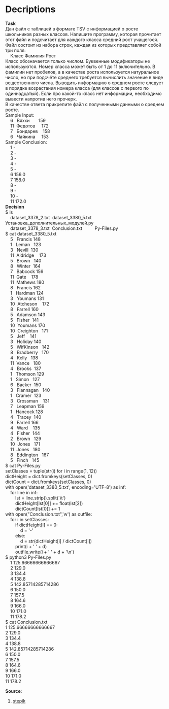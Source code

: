 # Decriptions

<p><strong>Task</strong><br />Дан файл с таблицей в формате TSV с информацией о росте школьников разных классов. Напишите программу, которая прочитает этот файл и подсчитает для каждого класса средний рост учащегося.<br />Файл состоит из набора строк, каждая из которых представляет собой три поля:<br />&nbsp;&nbsp;&nbsp; Класс Фамилия Рост<br />Класс обозначается только числом. Буквенные модификаторы не используются. Номер класса может быть от 1 до 11 включительно. В фамилии нет пробелов, а в качестве роста используется натуральное число, но при подсчёте среднего требуется вычислить значение в виде вещественного числа. Выводить информацию о среднем росте следует в порядке возрастания номера класса (для классов с первого по одиннадцатый). Если про какой-то класс нет информации, необходимо вывести напротив него прочерк.<br />В качестве ответа прикрепите файл с полученными данными о среднем росте.<br />Sample Input:<br />&nbsp;&nbsp;&nbsp; 6&nbsp;&nbsp; Вяххи&nbsp;&nbsp;&nbsp;&nbsp;&nbsp;&nbsp; 159<br />&nbsp;&nbsp;&nbsp; 11&nbsp; Федотов&nbsp;&nbsp;&nbsp;&nbsp; 172<br />&nbsp;&nbsp;&nbsp; 7&nbsp;&nbsp; Бондарев&nbsp;&nbsp;&nbsp; 158<br />&nbsp;&nbsp;&nbsp; 6&nbsp;&nbsp; Чайкина&nbsp;&nbsp;&nbsp;&nbsp; 153<br />Sample Сonclusion:<br />&nbsp;&nbsp;&nbsp; 1 -<br />&nbsp;&nbsp;&nbsp; 2 -<br />&nbsp;&nbsp;&nbsp; 3 -<br />&nbsp;&nbsp;&nbsp; 4 -<br />&nbsp;&nbsp;&nbsp; 5 -<br />&nbsp;&nbsp;&nbsp; 6 156.0<br />&nbsp;&nbsp;&nbsp; 7 158.0<br />&nbsp;&nbsp;&nbsp; 8 -<br />&nbsp;&nbsp;&nbsp; 9 -<br />&nbsp;&nbsp;&nbsp; 10 -<br />&nbsp;&nbsp;&nbsp; 11 172.0<br /><strong>Decision</strong><br />$ ls<br />&nbsp;&nbsp;&nbsp; dataset_3378_2.txt&nbsp; dataset_3380_5.txt&nbsp; Установка_дополнительных_модулей.py<br />&nbsp;&nbsp;&nbsp; dataset_3378_3.txt&nbsp; Сonclusion.txt&nbsp;&nbsp;&nbsp;&nbsp;&nbsp;&nbsp;&nbsp;&nbsp;&nbsp; Py-Files.py<br />$ cat dataset_3380_5.txt <br />&nbsp;&nbsp;&nbsp; 5&nbsp;&nbsp; Francis 148<br />&nbsp;&nbsp;&nbsp; 1&nbsp;&nbsp; Leman&nbsp;&nbsp; 123<br />&nbsp;&nbsp;&nbsp; 3&nbsp;&nbsp; Nevill&nbsp; 130<br />&nbsp;&nbsp;&nbsp; 11&nbsp; Aldridge&nbsp;&nbsp;&nbsp; 173<br />&nbsp;&nbsp;&nbsp; 5&nbsp;&nbsp; Brown&nbsp;&nbsp; 140<br />&nbsp;&nbsp;&nbsp; 8&nbsp;&nbsp; Winter&nbsp; 164<br />&nbsp;&nbsp;&nbsp; 7&nbsp;&nbsp; Babcock 156<br />&nbsp;&nbsp;&nbsp; 11&nbsp; Gate&nbsp;&nbsp;&nbsp; 178<br />&nbsp;&nbsp;&nbsp; 11&nbsp; Mathews 180<br />&nbsp;&nbsp;&nbsp; 8&nbsp;&nbsp; Francis 162<br />&nbsp;&nbsp;&nbsp; 1&nbsp;&nbsp; Hardman 124<br />&nbsp;&nbsp;&nbsp; 3&nbsp;&nbsp; Youmans 131<br />&nbsp;&nbsp;&nbsp; 10&nbsp; Atcheson&nbsp;&nbsp;&nbsp; 172<br />&nbsp;&nbsp;&nbsp; 8&nbsp;&nbsp; Farrell 160<br />&nbsp;&nbsp;&nbsp; 5&nbsp;&nbsp; Adamson 143<br />&nbsp;&nbsp;&nbsp; 5&nbsp;&nbsp; Fisher&nbsp; 141<br />&nbsp;&nbsp;&nbsp; 10&nbsp; Youmans 170<br />&nbsp;&nbsp;&nbsp; 10&nbsp; Creighton&nbsp;&nbsp; 171<br />&nbsp;&nbsp;&nbsp; 5&nbsp;&nbsp; Jeff&nbsp;&nbsp;&nbsp; 141<br />&nbsp;&nbsp;&nbsp; 3&nbsp;&nbsp; Holiday 140<br />&nbsp;&nbsp;&nbsp; 5&nbsp;&nbsp; WifKinson&nbsp;&nbsp; 142<br />&nbsp;&nbsp;&nbsp; 8&nbsp;&nbsp; Bradberry&nbsp;&nbsp; 170<br />&nbsp;&nbsp;&nbsp; 4&nbsp;&nbsp; Kelly&nbsp;&nbsp; 138<br />&nbsp;&nbsp;&nbsp; 11&nbsp; Vance&nbsp;&nbsp; 180<br />&nbsp;&nbsp;&nbsp; 4&nbsp;&nbsp; Brooks&nbsp; 137<br />&nbsp;&nbsp;&nbsp; 1&nbsp;&nbsp; Thomson 129<br />&nbsp;&nbsp;&nbsp; 1&nbsp;&nbsp; Simon&nbsp;&nbsp; 127<br />&nbsp;&nbsp;&nbsp; 6&nbsp;&nbsp; Backer&nbsp; 150<br />&nbsp;&nbsp;&nbsp; 3&nbsp;&nbsp; Flannagan&nbsp;&nbsp; 140<br />&nbsp;&nbsp;&nbsp; 1&nbsp;&nbsp; Cramer&nbsp; 123<br />&nbsp;&nbsp;&nbsp; 3&nbsp;&nbsp; Crossman&nbsp;&nbsp;&nbsp; 131<br />&nbsp;&nbsp;&nbsp; 7&nbsp;&nbsp; Leapman 159<br />&nbsp;&nbsp;&nbsp; 1&nbsp;&nbsp; Hancock 128<br />&nbsp;&nbsp;&nbsp; 4&nbsp;&nbsp; Tracey&nbsp; 140<br />&nbsp;&nbsp;&nbsp; 9&nbsp;&nbsp; Farrell 166<br />&nbsp;&nbsp;&nbsp; 4&nbsp;&nbsp; Ward&nbsp;&nbsp;&nbsp; 135<br />&nbsp;&nbsp;&nbsp; 4&nbsp;&nbsp; Fisher&nbsp; 144<br />&nbsp;&nbsp;&nbsp; 2&nbsp;&nbsp; Brown&nbsp;&nbsp; 129<br />&nbsp;&nbsp;&nbsp; 10&nbsp; Jones&nbsp;&nbsp; 171<br />&nbsp;&nbsp;&nbsp; 11&nbsp; Jones&nbsp;&nbsp; 180<br />&nbsp;&nbsp;&nbsp; 8&nbsp;&nbsp; Eddington&nbsp;&nbsp; 167<br />&nbsp;&nbsp;&nbsp; 5&nbsp;&nbsp; Finch&nbsp;&nbsp; 145<br />$ cat Py-Files.py<br />setClasses = tuple(str(i) for i in range(1, 12))<br />dictHeight = dict.fromkeys(setClasses, 0)<br />dictCount = dict.fromkeys(setClasses, 0)<br />with open('dataset_3380_5.txt', encoding='UTF-8') as inf:<br />&nbsp;&nbsp;&nbsp; for line in inf:<br />&nbsp;&nbsp;&nbsp;&nbsp;&nbsp;&nbsp;&nbsp; lst = line.strip().split('\t')<br />&nbsp;&nbsp;&nbsp;&nbsp;&nbsp;&nbsp;&nbsp; dictHeight[lst[0]] += float(lst[2])<br />&nbsp;&nbsp;&nbsp;&nbsp;&nbsp;&nbsp;&nbsp; dictCount[lst[0]] += 1<br />with open("Сonclusion.txt",'w') as outfile:<br />&nbsp;&nbsp;&nbsp; for i in setClasses:<br />&nbsp;&nbsp;&nbsp;&nbsp;&nbsp;&nbsp;&nbsp; if dictHeight[i] == 0:<br />&nbsp;&nbsp;&nbsp;&nbsp;&nbsp;&nbsp;&nbsp;&nbsp;&nbsp;&nbsp;&nbsp; d = '-'<br />&nbsp;&nbsp;&nbsp;&nbsp;&nbsp;&nbsp;&nbsp; else:<br />&nbsp;&nbsp;&nbsp;&nbsp;&nbsp;&nbsp;&nbsp;&nbsp;&nbsp;&nbsp;&nbsp; d = str(dictHeight[i] / dictCount[i])<br />&nbsp;&nbsp;&nbsp;&nbsp;&nbsp;&nbsp;&nbsp; print(i + ' ' + d)<br />&nbsp;&nbsp;&nbsp;&nbsp;&nbsp;&nbsp;&nbsp; outfile.write(i + ' ' + d + '\n')<br />$ python3 Py-Files.py<br />&nbsp;&nbsp;&nbsp; 1 125.66666666666667<br />&nbsp;&nbsp;&nbsp; 2 129.0<br />&nbsp;&nbsp;&nbsp; 3 134.4<br />&nbsp;&nbsp;&nbsp; 4 138.8<br />&nbsp;&nbsp;&nbsp; 5 142.85714285714286<br />&nbsp;&nbsp;&nbsp; 6 150.0<br />&nbsp;&nbsp;&nbsp; 7 157.5<br />&nbsp;&nbsp;&nbsp; 8 164.6<br />&nbsp;&nbsp;&nbsp; 9 166.0<br />&nbsp;&nbsp;&nbsp; 10 171.0<br />&nbsp;&nbsp;&nbsp; 11 178.2<br />$ cat Сonclusion.txt <br />1 125.66666666666667<br />2 129.0<br />3 134.4<br />4 138.8<br />5 142.85714285714286<br />6 150.0<br />7 157.5<br />8 164.6<br />9 166.0<br />10 171.0<br />11 178.2</p>
<p><strong>Source</strong>:</p>
<ol>
<li><a href="https://stepik.org/course/67/" target="_blank">stepik</a></li>
</ol>